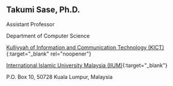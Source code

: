
## Takumi Sase, Ph.D.
Assistant Professor

Department of Computer Science

[Kulliyyah of Information and Communication Technology (KICT)](https://www.iium.edu.my/kulliyyah/kict){:target="_blank" rel="noopener"}

[International Islamic University Malaysia (IIUM)](https://www.iium.edu.my/v2/){:target="_blank"}

P.O. Box 10, 50728 Kuala Lumpur, Malaysia
